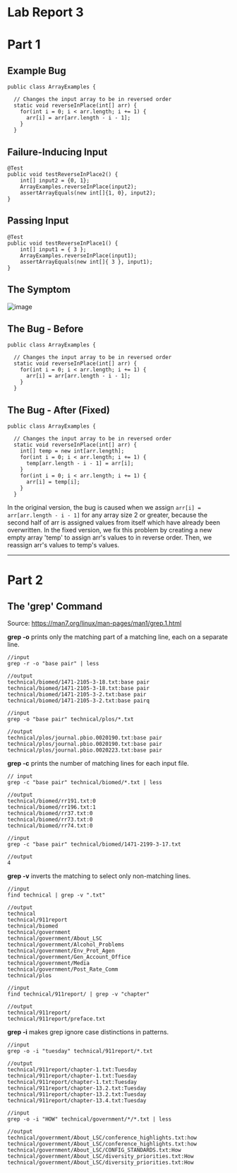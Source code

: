 # __Lab Report 3__

# Part 1
## Example Bug
```
public class ArrayExamples {

  // Changes the input array to be in reversed order
  static void reverseInPlace(int[] arr) {
    for(int i = 0; i < arr.length; i += 1) {
      arr[i] = arr[arr.length - i - 1];
    }
  }
```
## Failure-Inducing Input
```
@Test
public void testReverseInPlace2() {
    int[] input2 = {0, 1};
    ArrayExamples.reverseInPlace(input2);
    assertArrayEquals(new int[]{1, 0}, input2);
}
```
## Passing Input
```
@Test 
public void testReverseInPlace1() {
    int[] input1 = { 3 };
    ArrayExamples.reverseInPlace(input1);
    assertArrayEquals(new int[]{ 3 }, input1);
}
```
## The Symptom

![image](https://github.com/theryanfo/cse15l-lab-reports/assets/156359755/c3a53580-d70a-46cb-86e2-2dfd6ae27ee5)

## The Bug - Before
```
public class ArrayExamples {

  // Changes the input array to be in reversed order
  static void reverseInPlace(int[] arr) {
    for(int i = 0; i < arr.length; i += 1) {
      arr[i] = arr[arr.length - i - 1];
    }
  }
```
## The Bug - After (Fixed)
```
public class ArrayExamples {

  // Changes the input array to be in reversed order
  static void reverseInPlace(int[] arr) {
    int[] temp = new int[arr.length];
    for(int i = 0; i < arr.length; i += 1) {
      temp[arr.length - i - 1] = arr[i];
    }
    for(int i = 0; i < arr.length; i += 1) {
      arr[i] = temp[i];
    }
  }
```
In the original version, the bug is caused when we assign `arr[i] = arr[arr.length - i - 1]` for any array size 2 or greater, because the second half of arr is assigned values from itself which have already been overwritten. In the fixed version, we fix this problem by creating a new empty array 'temp' to assign arr's values to in reverse order. Then, we reassign arr's values to temp's values.

***
# Part 2
## The 'grep' Command
Source: https://man7.org/linux/man-pages/man1/grep.1.html

**grep -o** prints only the matching part of a matching line, each on a separate line.
```
//input
grep -r -o "base pair" | less

//output
technical/biomed/1471-2105-3-18.txt:base pair
technical/biomed/1471-2105-3-18.txt:base pair
technical/biomed/1471-2105-3-2.txt:base pair
technical/biomed/1471-2105-3-2.txt:base pairq
```
```
//input
grep -o "base pair" technical/plos/*.txt

//output
technical/plos/journal.pbio.0020190.txt:base pair
technical/plos/journal.pbio.0020190.txt:base pair
technical/plos/journal.pbio.0020223.txt:base pair
```
**grep -c** prints the number of matching lines for each input file.
```
// input
grep -c "base pair" technical/biomed/*.txt | less

//output
technical/biomed/rr191.txt:0
technical/biomed/rr196.txt:1
technical/biomed/rr37.txt:0
technical/biomed/rr73.txt:0
technical/biomed/rr74.txt:0
```
```
//input
grep -c "base pair" technical/biomed/1471-2199-3-17.txt

//output
4
```

**grep -v** inverts the matching to select only non-matching lines.
```
//input
find technical | grep -v ".txt"

//output
technical
technical/911report
technical/biomed
technical/government
technical/government/About_LSC
technical/government/Alcohol_Problems
technical/government/Env_Prot_Agen
technical/government/Gen_Account_Office
technical/government/Media
technical/government/Post_Rate_Comm
technical/plos
```
```
//input
find technical/911report/ | grep -v "chapter"

//output
technical/911report/
technical/911report/preface.txt
```
**grep -i** makes grep ignore case distinctions in patterns.
```
//input
grep -o -i "tuesday" technical/911report/*.txt

//output
technical/911report/chapter-1.txt:Tuesday
technical/911report/chapter-1.txt:Tuesday
technical/911report/chapter-1.txt:Tuesday
technical/911report/chapter-13.2.txt:Tuesday
technical/911report/chapter-13.2.txt:Tuesday
technical/911report/chapter-13.4.txt:Tuesday
```
```
//input
grep -o -i "HOW" technical/government/*/*.txt | less

//output
technical/government/About_LSC/conference_highlights.txt:how
technical/government/About_LSC/conference_highlights.txt:how
technical/government/About_LSC/CONFIG_STANDARDS.txt:How
technical/government/About_LSC/diversity_priorities.txt:How
technical/government/About_LSC/diversity_priorities.txt:How
```
